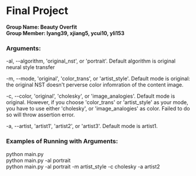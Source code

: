 # Final Project 

**Group Name: Beauty Overfit** \
**Group Member: lyang39, xjiang5, ycui10, yli153**



### Arguments:
-al, --algorithm, 'original_nst', or 'portrait'. Default algorithm is original neural style transfer

-m, --mode, 'original', 'color_trans', or 'artist_style'. Default mode is original: the original NST doesn't perverse color infomration of the content image. 

-c, --color, 'original', 'cholesky', or 'image_analogies'. Default mode is original. However, if you choose 'color_trans' or 'artist_style' as your mode, you have to use either 'cholesky', or 'image_analogies' as color. Failed to do so will throw assertion error.

-a, --artist, 'artist1', 'artist2', or 'artist3'. Default mode is artist1. 

### Examples of Running with Arguments:

python main.py \
python main.py -al portrait \
python main.py -al portrait -m artist_style -c cholesky -a artist2

